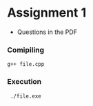 # Assignment 1 
- Questions in the PDF
### Comipiling
``` g++ file.cpp ```
### Execution
``` ./file.exe```
